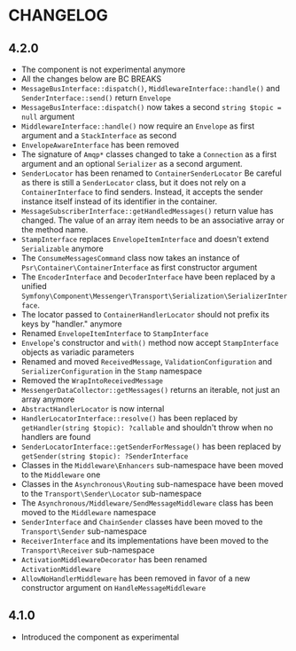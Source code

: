 CHANGELOG
=========

4.2.0
-----

 * The component is not experimental anymore
 * All the changes below are BC BREAKS
 * `MessageBusInterface::dispatch()`, `MiddlewareInterface::handle()` and `SenderInterface::send()` return `Envelope`
 * `MessageBusInterface::dispatch()` now takes a second `string $topic = null` argument
 * `MiddlewareInterface::handle()` now require an `Envelope` as first argument and a `StackInterface` as second
 * `EnvelopeAwareInterface` has been removed
 * The signature of `Amqp*` classes changed to take a `Connection` as a first argument and an optional
   `Serializer` as a second argument.
 * `SenderLocator` has been renamed to `ContainerSenderLocator`
   Be careful as there is still a `SenderLocator` class, but it does not rely on a `ContainerInterface` to find senders.
   Instead, it accepts the sender instance itself instead of its identifier in the container.
 * `MessageSubscriberInterface::getHandledMessages()` return value has changed. The value of an array item
   needs to be an associative array or the method name.
 * `StampInterface` replaces `EnvelopeItemInterface` and doesn't extend `Serializable` anymore
 * The `ConsumeMessagesCommand` class now takes an instance of `Psr\Container\ContainerInterface`
   as first constructor argument
 * The `EncoderInterface` and `DecoderInterface` have been replaced by a unified `Symfony\Component\Messenger\Transport\Serialization\SerializerInterface`.
 * The locator passed to `ContainerHandlerLocator` should not prefix its keys by "handler." anymore
 * Renamed `EnvelopeItemInterface` to `StampInterface`
 * `Envelope`'s constructor and `with()` method now accept `StampInterface` objects as variadic parameters
 * Renamed and moved `ReceivedMessage`, `ValidationConfiguration` and `SerializerConfiguration` in the `Stamp` namespace
 * Removed the `WrapIntoReceivedMessage`
 * `MessengerDataCollector::getMessages()` returns an iterable, not just an array anymore
 * `AbstractHandlerLocator` is now internal
 * `HandlerLocatorInterface::resolve()` has been replaced by `getHandler(string $topic): ?callable` and shouldn't throw when no handlers are found
 * `SenderLocatorInterface::getSenderForMessage()` has been replaced by `getSender(string $topic): ?SenderInterface`
 * Classes in the `Middleware\Enhancers` sub-namespace have been moved to the `Middleware` one
 * Classes in the `Asynchronous\Routing` sub-namespace have been moved to the `Transport\Sender\Locator` sub-namespace
 * The `Asynchronous/Middleware/SendMessageMiddleware` class has been moved to the `Middleware` namespace
 * `SenderInterface` and `ChainSender` classes have been moved to the `Transport\Sender` sub-namespace
 * `ReceiverInterface` and its implementations have been moved to the `Transport\Receiver` sub-namespace
 * `ActivationMiddlewareDecorator` has been renamed `ActivationMiddleware`
 * `AllowNoHandlerMiddleware` has been removed in favor of a new constructor argument on `HandleMessageMiddleware`

4.1.0
-----

 * Introduced the component as experimental
